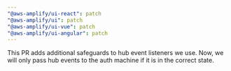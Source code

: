 ```yaml
---
"@aws-amplify/ui-react": patch
"@aws-amplify/ui": patch
"@aws-amplify/ui-vue": patch
"@aws-amplify/ui-angular": patch
---
```


This PR adds additional safeguards to hub event listeners we use. Now, we will only pass hub events to the auth machine if it is in the correct state.
